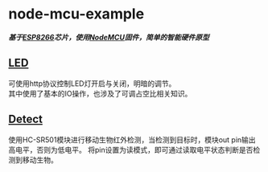 # node-mcu-example

***基于[ESP8266](https://www.espressif.com/en/products/hardware/esp8266ex/overview)芯片，使用[NodeMCU](https://nodemcu.readthedocs.io/en/master/)固件，简单的智能硬件原型***

## [LED](https://github.com/huanghyw/node-mcu-example/tree/master/LED)
可使用http协议控制LED灯开启与关闭，明暗的调节。  
其中使用了基本的IO操作，也涉及了可调占空比相关知识。

## [Detect](https://github.com/huanghyw/node-mcu-example/tree/master/Detect)
使用HC-SR501模块进行移动生物红外检测，当检测到目标时，模块out pin输出高电平，否则为低电平。
将pin设置为读模式，即可通过读取电平状态判断是否检测到移动生物。
